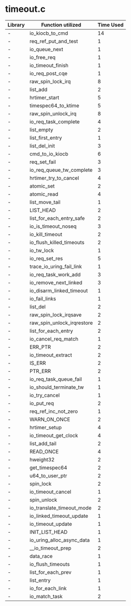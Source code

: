 # timeout.c

| Library | Function utilized | Time Used |
| - | - | - |
| - | io_kiocb_to_cmd | 14 |
| - | req_ref_put_and_test | 1 |
| - | io_queue_next | 1 |
| - | io_free_req | 1 |
| - | io_timeout_finish | 1 |
| - | io_req_post_cqe | 1 |
| - | raw_spin_lock_irq | 8 |
| - | list_add | 2 |
| - | hrtimer_start | 5 |
| - | timespec64_to_ktime | 5 |
| - | raw_spin_unlock_irq | 8 |
| - | io_req_task_complete | 4 |
| - | list_empty | 2 |
| - | list_first_entry | 1 |
| - | list_del_init | 3 |
| - | cmd_to_io_kiocb | 6 |
| - | req_set_fail | 3 |
| - | io_req_queue_tw_complete | 3 |
| - | hrtimer_try_to_cancel | 4 |
| - | atomic_set | 2 |
| - | atomic_read | 4 |
| - | list_move_tail | 1 |
| - | LIST_HEAD | 2 |
| - | list_for_each_entry_safe | 2 |
| - | io_is_timeout_noseq | 3 |
| - | io_kill_timeout | 2 |
| - | io_flush_killed_timeouts | 2 |
| - | io_tw_lock | 1 |
| - | io_req_set_res | 5 |
| - | trace_io_uring_fail_link | 1 |
| - | io_req_task_work_add | 3 |
| - | io_remove_next_linked | 3 |
| - | io_disarm_linked_timeout | 1 |
| - | io_fail_links | 1 |
| - | list_del | 2 |
| - | raw_spin_lock_irqsave | 2 |
| - | raw_spin_unlock_irqrestore | 2 |
| - | list_for_each_entry | 2 |
| - | io_cancel_req_match | 1 |
| - | ERR_PTR | 2 |
| - | io_timeout_extract | 2 |
| - | IS_ERR | 2 |
| - | PTR_ERR | 2 |
| - | io_req_task_queue_fail | 1 |
| - | io_should_terminate_tw | 1 |
| - | io_try_cancel | 1 |
| - | io_put_req | 2 |
| - | req_ref_inc_not_zero | 1 |
| - | WARN_ON_ONCE | 2 |
| - | hrtimer_setup | 4 |
| - | io_timeout_get_clock | 4 |
| - | list_add_tail | 2 |
| - | READ_ONCE | 4 |
| - | hweight32 | 2 |
| - | get_timespec64 | 2 |
| - | u64_to_user_ptr | 2 |
| - | spin_lock | 2 |
| - | io_timeout_cancel | 1 |
| - | spin_unlock | 2 |
| - | io_translate_timeout_mode | 2 |
| - | io_linked_timeout_update | 1 |
| - | io_timeout_update | 1 |
| - | INIT_LIST_HEAD | 1 |
| - | io_uring_alloc_async_data | 1 |
| - | __io_timeout_prep | 2 |
| - | data_race | 1 |
| - | io_flush_timeouts | 1 |
| - | list_for_each_prev | 1 |
| - | list_entry | 1 |
| - | io_for_each_link | 1 |
| - | io_match_task | 2 |
